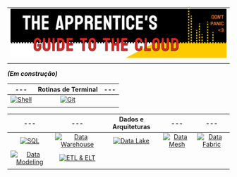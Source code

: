 #

| |
|---|
|![Banner](../assets/banner-guide.png)|
| |

***(Em construção)***

|---|Rotinas de Terminal|---|
|:---:|:---:|:---:|
|[![Shell](https://img.shields.io/badge/Linux._Shell._Bash.-ED751A)](/guide/linux_shell_bash.md)|[![Git](https://img.shields.io/badge/Git-ED751A)](/guide/git.md)|
| | | |

|---|---|Dados e Arquiteturas|---|---|
|:---:|:---:|:---:|:---:|:---:|
|[![SQL](https://img.shields.io/badge/SQL-ED751A)]()|[![Data Warehouse](https://img.shields.io/badge/Data_Warehouse-ED751A)]()|[![Data Lake](https://img.shields.io/badge/Data_Lake-ED751A)]()|[![Data Mesh](https://img.shields.io/badge/Data_Warehouse-ED751A)]()|[![Data Fabric](https://img.shields.io/badge/Data_Fabric-ED751A)]()|
|[![Data Modeling](https://img.shields.io/badge/Data_Modeling-ED751A)]()|[![ETL & ELT](https://img.shields.io/badge/ETL_&_ELT-ED751A)]()|
| | | |
